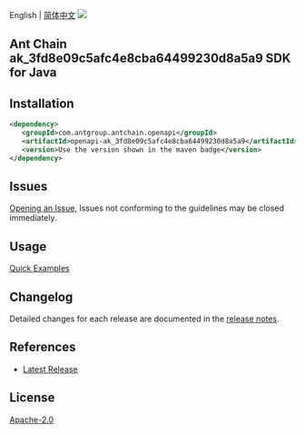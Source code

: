 English | [简体中文](README-CN.md)
![](https://aliyunsdk-pages.alicdn.com/icons/AlibabaCloud.svg)

## Ant Chain ak_3fd8e09c5afc4e8cba64499230d8a5a9 SDK for Java

## Installation

```xml
<dependency>
   <groupId>com.antgroup.antchain.openapi</groupId>
   <artifactId>openapi-ak_3fd8e09c5afc4e8cba64499230d8a5a9</artifactId>
   <version>Use the version shown in the maven badge</version>
</dependency>
```

## Issues
[Opening an Issue](https://github.com/alipay/antchain-openapi-prod-sdk/issues/new), Issues not conforming to the guidelines may be closed immediately.

## Usage
[Quick Examples](https://github.com/alipay/antchain-openapi-prod-sdk/blob/master/docs/0-Examples-EN.md#quick-examples)

## Changelog
Detailed changes for each release are documented in the [release notes](./ChangeLog.txt).

## References
* [Latest Release](https://github.com/alipay/antchain-openapi-prod-sdk/)

## License
[Apache-2.0](http://www.apache.org/licenses/LICENSE-2.0)
